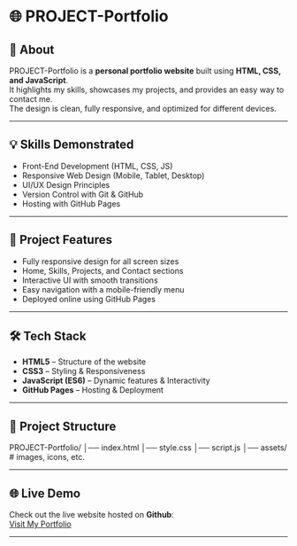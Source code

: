 # 🌐 PROJECT-Portfolio  

## 📖 About  
PROJECT-Portfolio is a **personal portfolio website** built using **HTML, CSS, and JavaScript**.  
It highlights my skills, showcases my projects, and provides an easy way to contact me.  
The design is clean, fully responsive, and optimized for different devices.  

---

## 💡 Skills Demonstrated  
- Front-End Development (HTML, CSS, JS)  
- Responsive Web Design (Mobile, Tablet, Desktop)  
- UI/UX Design Principles  
- Version Control with Git & GitHub  
- Hosting with GitHub Pages  

---

## 🚀 Project Features  
- Fully responsive design for all screen sizes  
- Home, Skills, Projects, and Contact sections  
- Interactive UI with smooth transitions  
- Easy navigation with a mobile-friendly menu  
- Deployed online using GitHub Pages  

---

## 🛠️ Tech Stack  
- **HTML5** – Structure of the website  
- **CSS3** – Styling & Responsiveness  
- **JavaScript (ES6)** – Dynamic features & Interactivity  
- **GitHub Pages** – Hosting & Deployment  

---

## 📂 Project Structure  

PROJECT-Portfolio/
│── index.html
│── style.css
│── script.js
│── assets/      # images, icons, etc.

---

## 🌐 Live Demo

Check out the live website hosted on **Github**:  
[Visit My Portfolio]([https://ramanathan77.github.io/Portfolio/])

---
